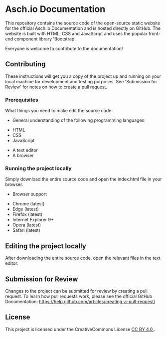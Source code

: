 # Asch.io Documentation

This repository contains the source code of the open-source static website for the official Asch.io Documentation and is hosted directly on GitHub.
The website is built with HTML, CSS and JavaScript and uses the popular front-end component library 'Bootstrap'.

Everyone is welcome to contribute to the documentation!


## Contributing

These instructions will get you a copy of the project up and running on your local machine for development and testing purposes.
See 'Submission for Review' for notes on how to create a pull request.

### Prerequisites

What things you need to make edit the source code:

- General understanding of the following programming languages:
* HTML
* CSS
* JavaScript

- A text editor
- A browser

### Running the project locally

Simply download the entire source code and open the index.html file in your browser.

- Browser support
* Chrome (latest)
* Edge (latest)
* Firefox (latest)
* Internet Explorer 9+
* Opera (latest)
* Safari (latest)

## Editing the project locally

After downloading the entire source code, open the relevant files in the text editor.


## Submission for Review

Changes to the project can be submitted for review by creating a pull request.
To learn how pull requests work, please see the official GitHub Documentation: https://help.github.com/articles/creating-a-pull-request/


## License

This project is licensed under the CreativeCommons License [CC BY 4.0.](https://creativecommons.org/licenses/by/4.0/).
